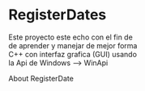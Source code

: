 # RegisterDates
Este proyecto este echo con el fin de </br>
de aprender y manejar de mejor forma </br> 
C++ con interfaz grafica (GUI) usando </br>
la Api de Windows --> WinApi

About RegisterDate 
